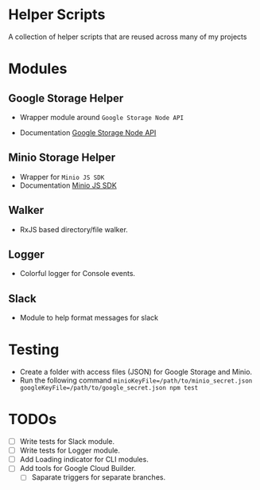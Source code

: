 # Helper Scripts

A collection of helper scripts that are reused across many of my projects

# Modules

## Google Storage Helper

-   Wrapper module around `Google Storage Node API`

-   Documentation [Google Storage Node API](https://cloud.google.com/nodejs/docs/reference/storage/2.0.x/)

## Minio Storage Helper

-   Wrapper for `Minio JS SDK`
-   Documentation [Minio JS SDK](https://docs.minio.io/docs/javascript-client-api-reference.html)

## Walker

-   RxJS based directory/file walker.

## Logger

-   Colorful logger for Console events.

## Slack

-   Module to help format messages for slack

# Testing

-   Create a folder with access files (JSON) for Google Storage and Minio.
-   Run the following command `minioKeyFile=/path/to/minio_secret.json googleKeyFile=/path/to/google_secret.json npm test`

# TODOs
- [ ] Write tests for Slack module.
- [ ] Write tests for Logger module.
- [ ] Add Loading indicator for CLI modules. 
- [ ] Add tools for Google Cloud Builder.
     - [ ] Saparate triggers for separate branches. 
